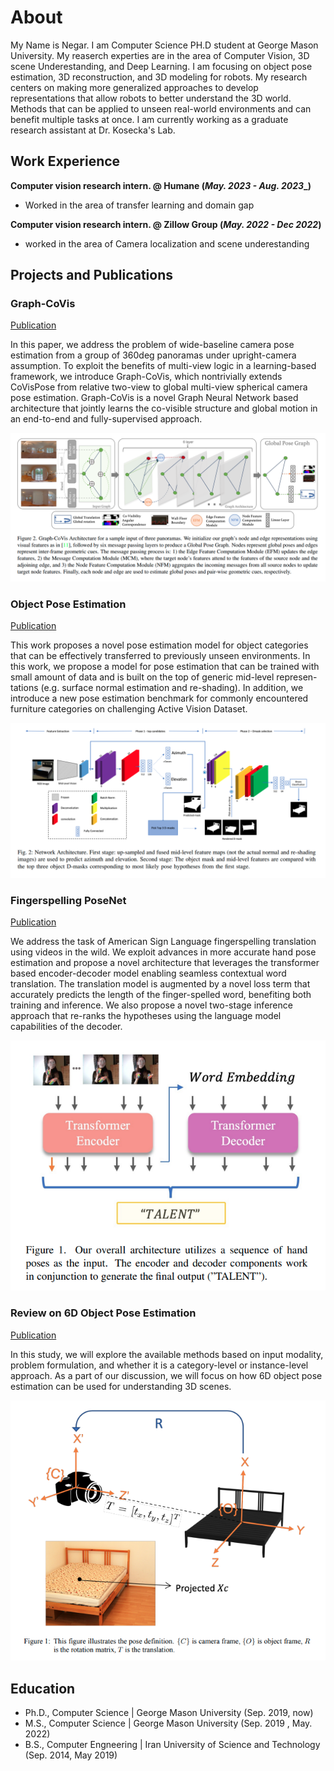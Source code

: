 # About
My Name is Negar. I am Computer Science PH.D student at George Mason University. My reaserch experties are in the area of Computer Vision, 3D scene Underestanding, and Deep Learning. I am focusing on object pose estimation, 3D reconstruction, and 3D modeling for robots. My research centers on making more generalized approaches to develop representations that allow robots to better understand the 3D world. Methods that can be applied to unseen real-world environments and can benefit multiple tasks at once. I am currently working as a graduate research assistant at Dr. Kosecka's Lab.


## Work Experience
**Computer vision research intern. @ Humane (_May. 2023 - Aug. 2023__)**
- Worked in the area of transfer learning and domain gap

**Computer vision research intern. @ Zillow Group (_May. 2022 - Dec 2022_)**
- worked in the area of Camera localization and scene underestanding


## Projects and Publications


### Graph-CoVis
[Publication](https://openaccess.thecvf.com/content/CVPR2023W/OmniCV/papers/Nejatishahidin_Graph-CoVis_GNN-Based_Multi-View_Panorama_Global_Pose_Estimation_CVPRW_2023_paper.pdf)

In this paper, we address the problem of wide-baseline camera pose estimation from a group of 360deg panoramas under upright-camera assumption. To exploit the benefits of multi-view logic in a learning-based framework, we introduce Graph-CoVis, which nontrivially extends CoVisPose from relative two-view to global multi-view spherical camera pose estimation. Graph-CoVis is a novel Graph Neural Network based architecture that jointly learns the co-visible structure and global motion in an end-to-end and fully-supervised approach.

![EEG Band Discovery](/assets/projects/Graph_Covis.png)

### Object Pose Estimation
[Publication](https://ieeexplore.ieee.org/stamp/stamp.jsp?tp=&arnumber=9981452)

This work proposes a novel pose estimation model for object categories that can be effectively transferred to previously unseen environments. In this work, we propose a model for pose estimation that can be trained with small amount of data and is built on the top of generic mid-level represen-tations (e.g. surface normal estimation and re-shading). In addition, we introduce a new pose estimation benchmark for commonly encountered furniture categories on challenging Active Vision Dataset.

![Bike Study](/assets/projects/object_pose.png)

### Fingerspelling PoseNet
[Publication](https://openaccess.thecvf.com/content/WACV2024W/WVLL/papers/Fayyazsanavi_Fingerspelling_PoseNet_Enhancing_Fingerspelling_Translation_With_Pose-Based_Transformer_Models_WACVW_2024_paper.pdf)

We address the task of American Sign Language fingerspelling translation using videos in the wild. We exploit advances in more accurate hand pose estimation and propose a novel architecture that leverages the transformer based encoder-decoder model enabling seamless contextual word translation. The translation model is augmented by a novel loss term that accurately predicts the length of the finger-spelled word, benefiting both training and inference. We also propose a novel two-stage inference approach that re-ranks the hypotheses using the language model capabilities of the decoder.

![Bike Study](/assets/projects/finger_speling.png)

### Review on 6D Object Pose Estimation
[Publication](https://www.oajaiml.com/uploads/archivepdf/24821141.pdf)

In this study, we will explore the available methods based on input modality, problem
formulation, and whether it is a category-level or instance-level approach. As a part of our
discussion, we will focus on how 6D object pose estimation can be used for understanding
3D scenes.

![Bike Study](/assets/projects/review.png)



## Education
- Ph.D., Computer Science | George Mason University (Sep. 2019, now)								       		
- M.S., Computer Science | George Mason University (Sep. 2019 , May. 2022)	 			        		
- B.S., Computer Engneering | Iran University of Science and Technology (Sep. 2014, May 2019)



